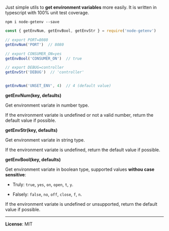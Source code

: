 Just simple utils to **get environment variables** more easily. It is written in typescript with 100% unit test coverage.

```
npm i node-getenv --save
```

```javascript
const { getEnvNum, getEnvBool, getEnvStr } = require('node-getenv')

// export PORT=8080
getEnvNum('PORT')  // 8080

// export CONSUMER_ON=yes
getEnvBool('CONSUMER_ON')  // true

// export DEBUG=controller
getEnvStr('DEBUG')  // 'controller'


getEnvNum('UNSET_ENV', 4)  // 4 (default value)
```

**getEnvNum(key, defaults)**

Get environment variate in number type.

If the environment variate is undefined or not a valid number, return the default value if possible.

**getEnvStr(key, defaults)**

Get environment variate in string type.

If the environment variate is undefined, return the default value if possible.

**getEnvBool(key, defaults)**

Get environment variate in boolean type, supported values **withou case sensitive**:

- Truly: `true`, `yes`, `on`, `open`, `t`, `y`.

- Falsely: `false`, `no`, `off`, `close`, `f`, `n`.

If the environment variate is undefined or unsupported, return the default value if possible.

---------------------------------------

**License**: MIT